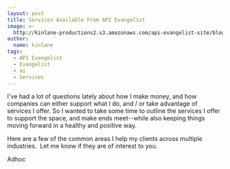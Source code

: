 ```yaml
---
layout: post
title: Services Available From API Evangelist
image: >-
  http://kinlane-productions2.s3.amazonaws.com/api-evangelist-site/blog/tag-cloud-api-evangelist-services.png
author:
  name: kinlane
tags:
  - API Evangelist
  - Evangelist
  - ai
  - Services
---
```

I've had a lot of questions lately about how I make money, and how companies can either support what I do, and / or take advantage of services I offer. So I wanted to take some time to outline the services I offer to support the space, and make ends meet--while also keeping things moving forward in a healthy and positive way.  

Here are a few of the common areas I help my clients across multiple industries.  Let me know if they are of interest to you.

Adhoc
